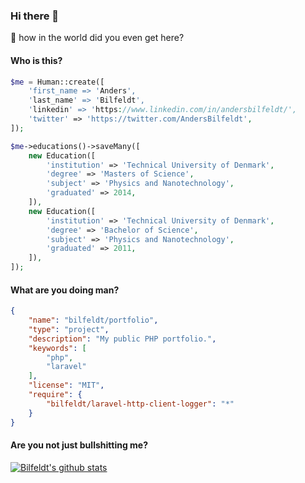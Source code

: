 ### Hi there 👋

🤔 how in the world did you even get here?

<!--
**bilfeldt/bilfeldt** is a ✨ _special_ ✨ repository because its `README.md` (this file) appears on your GitHub profile.

Here are some ideas to get you started:

- 🔭 I’m currently working on ...
- 🌱 I’m currently learning ...
- 👯 I’m looking to collaborate on ...
- 🤔 I’m looking for help with ...
- 💬 Ask me about ...
- 📫 How to reach me: ...
- 😄 Pronouns: ...
- ⚡ Fun fact: ...
-->

#### Who is this?
```php
$me = Human::create([
    'first_name => 'Anders',
    'last_name' => 'Bilfeldt',
    'linkedin' => 'https://www.linkedin.com/in/andersbilfeldt/',
    'twitter' => 'https://twitter.com/AndersBilfeldt',
]);

$me->educations()->saveMany([
    new Education([
        'institution' => 'Technical University of Denmark',
        'degree' => 'Masters of Science',
        'subject' => 'Physics and Nanotechnology',
        'graduated' => 2014,
    ]),
    new Education([
        'institution' => 'Technical University of Denmark',
        'degree' => 'Bachelor of Science',
        'subject' => 'Physics and Nanotechnology',
        'graduated' => 2011,
    ]),
]);
```

#### What are you doing man?
```json
{
    "name": "bilfeldt/portfolio",
    "type": "project",
    "description": "My public PHP portfolio.",
    "keywords": [
        "php",
        "laravel"
    ],
    "license": "MIT",
    "require": {
        "bilfeldt/laravel-http-client-logger": "*"
    }
}
```

#### Are you not just bullshitting me?
[![Bilfeldt's github stats](https://github-readme-stats.vercel.app/api?username=bilfeldt&hide=stars,issues&show_icons=true&count_private=true)](https://github.com/bilfeldt/github-readme-stats)

